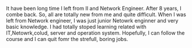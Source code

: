 It have been long time I left from II and Network Engineer. After 8 years, I combe back. So, all are totally new from me and quite difficult. When I was left from Network engineer, I was just junior Netowrk enginner and very basic knowledge. I had totally stoped learning
related with IT,Netowrk,colud, server and operation system. Hopefully, I can follow the course and I can quit fomr the strefull, boring jobs. 
